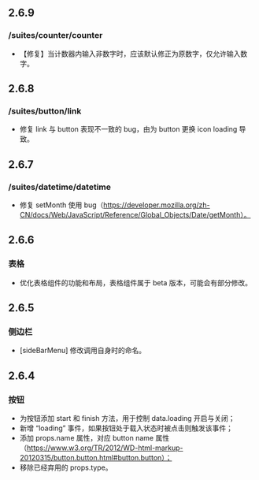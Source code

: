 ## 2.6.9

### /suites/counter/counter

* 【修复】当计数器内输入非数字时，应该默认修正为原数字，仅允许输入数字。

## 2.6.8

### /suites/button/link

* 修复 link 与 button 表现不一致的 bug，由为 button 更换 icon loading 导致。

## 2.6.7

### /suites/datetime/datetime

* 修复 setMonth 使用 bug（https://developer.mozilla.org/zh-CN/docs/Web/JavaScript/Reference/Global_Objects/Date/getMonth）。

## 2.6.6

### 表格

* 优化表格组件的功能和布局，表格组件属于 beta 版本，可能会有部分修改。

## 2.6.5

### 侧边栏

* [sideBarMenu] 修改调用自身时的命名。

## 2.6.4

### 按钮

* 为按钮添加 start 和 finish 方法，用于控制 data.loading 开启与关闭；
* 新增 “loading” 事件，如果按钮处于载入状态时被点击则触发该事件；
* 添加 props.name 属性，对应 button name 属性 （https://www.w3.org/TR/2012/WD-html-markup-20120315/button.button.html#button.button）；
* 移除已经弃用的 props.type。
